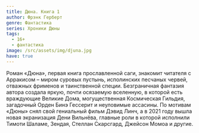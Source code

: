 ```yaml
---
title: Дюна. Книга 1
author: Фрэнк Герберт
genre: Фантастика
series: Хроники Дюны
tags:
  - 16+
  - фантастика
image: /src/assets/img/djuna.jpg
have: true
---
```

Роман «Дюна», первая книга прославленной саги, знакомит читателя с Арракисом – миром суровых пустынь, исполинских песчаных червей, отважных фрименов и таинственной специи. Безграничная фантазия автора создала яркую, почти осязаемую вселенную, в которой есть враждующие Великие Дома, могущественная Космическая Гильдия, загадочный Орден Бинэ Гессерит и неуловимые ассасины. По мотивам «Дюны» снял свой гениальный фильм Дэвид Линч, а в 2021 году вышла новая экранизация Дени Вильнёва, главные роли в которой исполнили Тимоти Шаламе, Зендая, Стеллан Скарсгард, Джейсон Момоа и другие.
